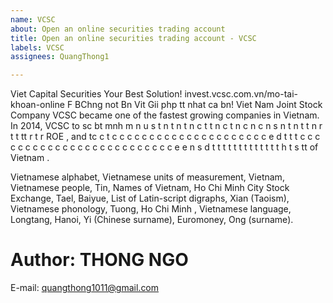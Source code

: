 ```yaml
---
name: VCSC
about: Open an online securities trading account
title: Open an online securities trading account - VCSC
labels: VCSC
assignees: QuangThong1

---
```


Viet Capital Securities Your Best Solution!
  invest.vcsc.com.vn/mo-tai-khoan-online
 F BChng not Bn Vit Gii php tt nhat ca bn!  Viet Nam Joint Stock Company VCSC became one of the fastest growing companies in Vietnam.  In 2014, VCSC to sc bt mnh m n u s t n t n t n c t t n c t n c n c n s n t n t t n r t t tt r t r ROE , and tc c t c c c c c c c c c c c c c c c c c c c c c e d t t t c c c c c c c c c c c c c c c c c c c c c c c c c e e n s d t t t t t t t t t t t t t h t s tt of Vietnam .

 Vietnamese alphabet, Vietnamese units of measurement, Vietnam, Vietnamese people, Tin, Names of Vietnam, Ho Chi Minh City Stock Exchange, Tael, Baiyue, List of Latin-script digraphs, Xian (Taoism), Vietnamese phonology, Tuong, Ho Chi Minh  , Vietnamese language, Longtang, Hanoi, Yi (Chinese surname), Euromoney, Ong (surname).

# Author: THONG NGO
   E-mail: quangthong1011@gmail.com
